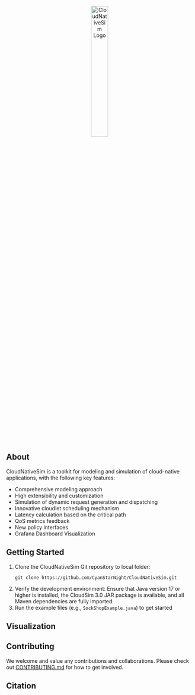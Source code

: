 <p align="center">
  <img src="https://raw.githubusercontent.com/CyanStarNight/CloudNativeSim/master/gui/logo.png" alt="CloudNativeSim Logo" width=30%>
</p>

## About

CloudNativeSim is a toolkit for modeling and simulation of cloud-native applications, with the following key features:
+ Comprehensive modeling approach
+ High extensibility and customization
+ Simulation of dynamic request generation and dispatching
+ Innovative cloudlet scheduling mechanism
+ Latency calculation based on the critical path
+ QoS metrics feedback
+ New policy interfaces
+ Grafana Dashboard Visualization

## Getting Started

1. Clone the CloudNativeSim Git repository to local folder:
    ```shell
    git clone https://github.com/CyanStarNight/CloudNativeSim.git
    ```
2. Verify the development environment: Ensure that Java version 17 or higher is installed, the CloudSim 3.0 JAR package is available, and all Maven dependencies are fully imported.
3. Run the example files (e.g., `SockShopExample.java`) to get started


## Visualization



## Contributing

We welcome and value any contributions and collaborations.
Please check out [CONTRIBUTING.md](./CONTRIBUTING.md) for how to get involved.

## Citation
